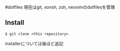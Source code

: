 #dotfiles
現在はgit, xonsh, zsh, neovimのdotfilesを管理

## Install

```
$ git clone <this repository>
```

installerについては後ほど追記
